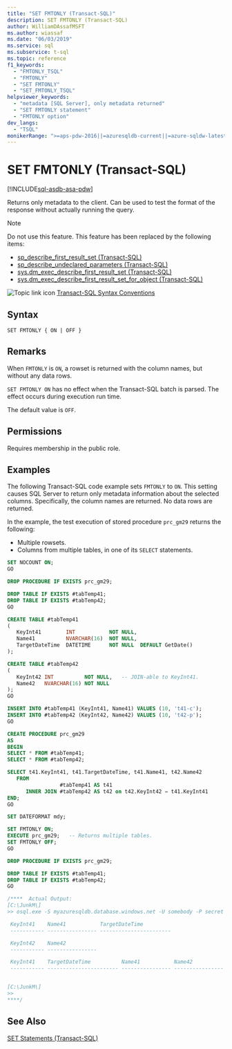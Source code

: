 ```yaml
---
title: "SET FMTONLY (Transact-SQL)"
description: SET FMTONLY (Transact-SQL)
author: WilliamDAssafMSFT
ms.author: wiassaf
ms.date: "06/03/2019"
ms.service: sql
ms.subservice: t-sql
ms.topic: reference
f1_keywords:
  - "FMTONLY_TSQL"
  - "FMTONLY"
  - "SET FMTONLY"
  - "SET_FMTONLY_TSQL"
helpviewer_keywords:
  - "metadata [SQL Server], only metadata returned"
  - "SET FMTONLY statement"
  - "FMTONLY option"
dev_langs:
  - "TSQL"
monikerRange: ">=aps-pdw-2016||=azuresqldb-current||=azure-sqldw-latest||>=sql-server-2016||>=sql-server-linux-2017||=azuresqldb-mi-current"
---
```

# SET FMTONLY (Transact-SQL)

[!INCLUDE[sql-asdb-asa-pdw](../../includes/applies-to-version/sql-asdb-asa-pdw.md)]

  Returns only metadata to the client. Can be used to test the format of the response without actually running the query.  

> [!NOTE]
> Do not use this feature. This feature has been replaced by the following items:
>
> - [sp_describe_first_result_set (Transact-SQL)](../../relational-databases/system-stored-procedures/sp-describe-first-result-set-transact-sql.md)
> - [sp_describe_undeclared_parameters (Transact-SQL)](../../relational-databases/system-stored-procedures/sp-describe-undeclared-parameters-transact-sql.md)
> - [sys.dm_exec_describe_first_result_set (Transact-SQL)](../../relational-databases/system-dynamic-management-views/sys-dm-exec-describe-first-result-set-transact-sql.md)
> - [sys.dm_exec_describe_first_result_set_for_object (Transact-SQL)](../../relational-databases/system-dynamic-management-views/sys-dm-exec-describe-first-result-set-for-object-transact-sql.md)

 ![Topic link icon](../../database-engine/configure-windows/media/topic-link.gif "Topic link icon") [Transact-SQL Syntax Conventions](../../t-sql/language-elements/transact-sql-syntax-conventions-transact-sql.md)  
  
## Syntax  
  
```syntaxsql
SET FMTONLY { ON | OFF }   
```  

## Remarks

When `FMTONLY` is `ON`, a rowset is returned with the column names, but without any data rows.

`SET FMTONLY ON` has no effect when the Transact-SQL batch is parsed. The effect occurs during execution run time.

The default value is `OFF`.

## Permissions  
 Requires membership in the public role.  

## Examples

The following Transact-SQL code example sets `FMTONLY` to `ON`. This setting causes SQL Server to return only metadata information about the selected columns. Specifically, the column names are returned. No data rows are returned.

In the example, the test execution of stored procedure `prc_gm29` returns the following:

- Multiple rowsets.
- Columns from multiple tables, in one of its `SELECT` statements.

<!--
Issue 2246 inspired this code example, and the replacement of the two pre-existing examples. 2019/June/03, GM.
-->

```sql
SET NOCOUNT ON;
GO

DROP PROCEDURE IF EXISTS prc_gm29;

DROP TABLE IF EXISTS #tabTemp41;
DROP TABLE IF EXISTS #tabTemp42;
GO

CREATE TABLE #tabTemp41
(
   KeyInt41        INT           NOT NULL,
   Name41          NVARCHAR(16)  NOT NULL,
   TargetDateTime  DATETIME      NOT NULL  DEFAULT GetDate()
);

CREATE TABLE #tabTemp42
(
   KeyInt42 INT          NOT NULL,   -- JOIN-able to KeyInt41.
   Name42   NVARCHAR(16) NOT NULL
);
GO

INSERT INTO #tabTemp41 (KeyInt41, Name41) VALUES (10, 't41-c');
INSERT INTO #tabTemp42 (KeyInt42, Name42) VALUES (10, 't42-p');
GO

CREATE PROCEDURE prc_gm29
AS
BEGIN
SELECT * FROM #tabTemp41;
SELECT * FROM #tabTemp42;

SELECT t41.KeyInt41, t41.TargetDateTime, t41.Name41, t42.Name42
   FROM
                 #tabTemp41 AS t41
      INNER JOIN #tabTemp42 AS t42 on t42.KeyInt42 = t41.KeyInt41
END;
GO

SET DATEFORMAT mdy;

SET FMTONLY ON;
EXECUTE prc_gm29;   -- Returns multiple tables.
SET FMTONLY OFF;
GO

DROP PROCEDURE IF EXISTS prc_gm29;

DROP TABLE IF EXISTS #tabTemp41;
DROP TABLE IF EXISTS #tabTemp42;
GO

/****  Actual Output:
[C:\JunkM\]
>> osql.exe -S myazuresqldb.database.windows.net -U somebody -P secret -d MyDatabase -i C:\JunkM\Issue-2246-a.SQL 

 KeyInt41    Name41           TargetDateTime
 ----------- ---------------- -----------------------

 KeyInt42    Name42
 ----------- ----------------

 KeyInt41    TargetDateTime          Name41           Name42
 ----------- ----------------------- ---------------- ----------------


[C:\JunkM\]
>>
****/
```

## See Also  
 [SET Statements &#40;Transact-SQL&#41;](../../t-sql/statements/set-statements-transact-sql.md)  
  
  

